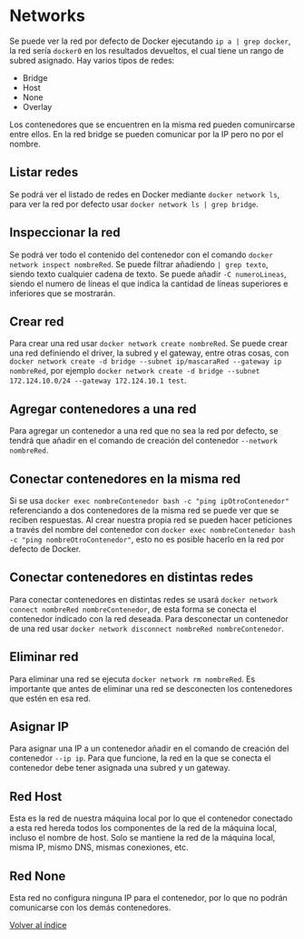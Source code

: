 # Networks

Se puede ver la red por defecto de Docker ejecutando `ip a | grep docker`, la red sería `docker0` en los resultados devueltos, el cual tiene un rango de subred asignado.
Hay varios tipos de redes:

- Bridge
- Host
- None
- Overlay

Los contenedores que se encuentren en la misma red pueden comunircarse entre ellos. En la red bridge se pueden comunicar por la IP pero no por el nombre.

## Listar redes

Se podrá ver el listado de redes en Docker mediante `docker network ls`, para ver la red por defecto usar `docker network ls | grep bridge`.

## Inspeccionar la red

Se podrá ver todo el contenido del contenedor con el comando `docker network inspect nombreRed`. Se puede filtrar añadiendo `| grep texto`, siendo texto cualquier cadena de texto. Se puede añadir `-C numeroLineas`, siendo el numero de líneas el que indica la cantidad de líneas superiores e inferiores que se mostrarán.

## Crear red

Para crear una red usar `docker network create nombreRed`. Se puede crear una red definiendo el driver, la subred y el gateway, entre otras cosas, con `docker network create -d bridge --subnet ip/mascaraRed --gateway ip nombreRed`, por ejemplo `docker network create -d bridge --subnet 172.124.10.0/24 --gateway 172.124.10.1 test`.

## Agregar contenedores a una red

Para agregar un contenedor a una red que no sea la red por defecto, se tendrá que añadir en el comando de creación del contenedor `--network nombreRed`.

## Conectar contenedores en la misma red

Si se usa `docker exec nombreContenedor bash -c "ping ipOtroContenedor"` referenciando a dos contenedores de la misma red se puede ver que se reciben respuestas. Al crear nuestra propia red se pueden hacer peticiones a través del nombre del contenedor con `docker exec nombreContenedor bash -c "ping nombreOtroContenedor"`, esto no es posible hacerlo en la red por defecto de Docker.

## Conectar contenedores en distintas redes

Para conectar contenedores en distintas redes se usará `docker network connect nombreRed nombreContenedor`, de esta forma se conecta el contenedor indicado con la red deseada. Para desconectar un contenedor de una red usar `docker network disconnect nombreRed nombreContenedor`.

## Eliminar red

Para eliminar una red se ejecuta `docker network rm nombreRed`. Es importante que antes de eliminar una red se desconecten los contenedores que estén en esa red.

## Asignar IP

Para asignar una IP a un contenedor añadir en el comando de creación del contenedor `--ip ip`. Para que funcione, la red en la que se conecta el contenedor debe tener asignada una subred y un gateway.

## Red Host

Esta es la red de nuestra máquina local por lo que el contenedor conectado a esta red hereda todos los componentes de la red de la máquina local, incluso el nombre de host. Solo se mantiene la red de la máquina local, misma IP, mismo DNS, mismas conexiones, etc.

## Red None

Esta red no configura ninguna IP para el contenedor, por lo que no podrán comunicarse con los demás contenedores.

[Volver al índice](../README.md)

